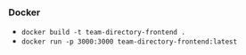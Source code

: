### Docker
- `docker build -t team-directory-frontend .`
- `docker run -p 3000:3000 team-directory-frontend:latest`
